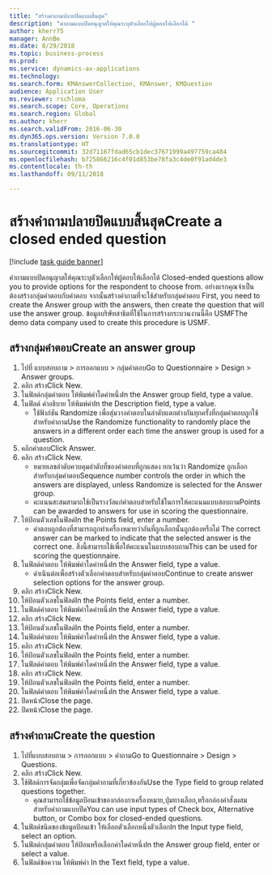 ```yaml
--- 
title: "สร้างคำถามปลายปิดแบบสิ้นสุด"
description: "คำถามแบบปิดอนุญาตให้คุณระบุตัวเลือกให้ผู้ตอบให้เลือกได้ "
author: kherr75
manager: AnnBe
ms.date: 8/29/2018
ms.topic: business-process
ms.prod: 
ms.service: dynamics-ax-applications
ms.technology: 
ms.search.form: KMAnswerCollection, KMAnswer, KMQuestion
audience: Application User
ms.reviewer: rschloma
ms.search.scope: Core, Operations
ms.search.region: Global
ms.author: kherr
ms.search.validFrom: 2016-06-30
ms.dyn365.ops.version: Version 7.0.0
ms.translationtype: HT
ms.sourcegitcommit: 32d71167fdad65cb1dec37671999a497759ca484
ms.openlocfilehash: b725866216c4f01d853be78fa3c4de0f91ad4de3
ms.contentlocale: th-th
ms.lasthandoff: 09/11/2018

---
```

# <a name="create-a-closed-ended-question"></a><span data-ttu-id="58b60-103">สร้างคำถามปลายปิดแบบสิ้นสุด</span><span class="sxs-lookup"><span data-stu-id="58b60-103">Create a closed ended question</span></span>

[!include [task guide banner](../../includes/task-guide-banner.md)]

<span data-ttu-id="58b60-104">คำถามแบบปิดอนุญาตให้คุณระบุตัวเลือกให้ผู้ตอบให้เลือกได้ </span><span class="sxs-lookup"><span data-stu-id="58b60-104">Closed-ended questions allow you to provide options for the respondent to choose from.</span></span> <span data-ttu-id="58b60-105">อย่างแรกคุณจำเป็นต้องสร้างกลุ่มคำตอบกับคำตอบ จากนั้นสร้างคำถามที่จะใช้สำหรับกลุ่มคำตอบ </span><span class="sxs-lookup"><span data-stu-id="58b60-105">First, you need to create the Answer group with the answers, then create the question that will use the answer group.</span></span> <span data-ttu-id="58b60-106">ข้อมูลบริษัทสาธิตที่ใช้ในการสร้างกระบวนงานนี้คือ USMF</span><span class="sxs-lookup"><span data-stu-id="58b60-106">The demo data company used to create this procedure is USMF.</span></span>


## <a name="create-an-answer-group"></a><span data-ttu-id="58b60-107">สร้างกลุ่มคำตอบ</span><span class="sxs-lookup"><span data-stu-id="58b60-107">Create an answer group</span></span>
1. <span data-ttu-id="58b60-108">ไปที่ แบบสอบถาม > การออกแบบ > กลุ่มคำตอบ</span><span class="sxs-lookup"><span data-stu-id="58b60-108">Go to Questionnaire > Design > Answer groups.</span></span>
2. <span data-ttu-id="58b60-109">คลิก สร้าง</span><span class="sxs-lookup"><span data-stu-id="58b60-109">Click New.</span></span>
3. <span data-ttu-id="58b60-110">ในฟิลด์กลุ่มคำตอบ ให้พิมพ์ค่าใดค่าหนึ่ง</span><span class="sxs-lookup"><span data-stu-id="58b60-110">In the Answer group field, type a value.</span></span>
4. <span data-ttu-id="58b60-111">ในฟิลด์ คำอธิบาย ให้พิมพ์ค่า</span><span class="sxs-lookup"><span data-stu-id="58b60-111">In the Description field, type a value.</span></span>
    * <span data-ttu-id="58b60-112">ใช้ฟังก์ชัน Randomize เพื่อสุ่มวางคำตอบในลำดับแตกต่างกันทุกครั้งที่กลุ่มคำตอบถูกใช้สำหรับคำถาม</span><span class="sxs-lookup"><span data-stu-id="58b60-112">Use the Randomize functionality to randomly place the answers in a different order each time the answer group is used for a question.</span></span>  
5. <span data-ttu-id="58b60-113">คลิกคำตอบ</span><span class="sxs-lookup"><span data-stu-id="58b60-113">Click Answer.</span></span>
6. <span data-ttu-id="58b60-114">คลิก สร้าง</span><span class="sxs-lookup"><span data-stu-id="58b60-114">Click New.</span></span>
    * <span data-ttu-id="58b60-115">หมายเลขลำดับควบคุมลำดับที่ของคำตอบที่ถูกแสดง ยกเว้นว่า Randomize ถูกเลือกสำหรับกลุ่มคำตอบ</span><span class="sxs-lookup"><span data-stu-id="58b60-115">Sequence number controls the order in which the answers are displayed, unless Randomize is selected for the Answer group.</span></span>  
    * <span data-ttu-id="58b60-116">คะแนนสะสมสามาถใช้เป็นรางวัลแก่คำตอบสำหรับใช้ในการให้คะแนนแบบสอบถาม</span><span class="sxs-lookup"><span data-stu-id="58b60-116">Points can be awarded to answers for use in scoring the questionnaire.</span></span>  
7. <span data-ttu-id="58b60-117">ให้ป้อนตัวเลขในฟิลด์</span><span class="sxs-lookup"><span data-stu-id="58b60-117">In the Points field, enter a number.</span></span>
    * <span data-ttu-id="58b60-118">คำตอบถูกต้องที่สามารถถูกทำเครื่องหมายว่าอันที่ถูกเลือกนั้นถูกต้องหรือไม่ </span><span class="sxs-lookup"><span data-stu-id="58b60-118">The correct answer can be marked to indicate that the selected answer is the correct one.</span></span> <span data-ttu-id="58b60-119">สิ่งนี้สามารถใช้เพื่อให้คะแนนในแบบสอบถาม</span><span class="sxs-lookup"><span data-stu-id="58b60-119">This can be used for scoring the questionnaire.</span></span>  
8. <span data-ttu-id="58b60-120">ในฟิลด์คำตอบ ให้พิมพ์ค่าใดค่าหนึ่ง</span><span class="sxs-lookup"><span data-stu-id="58b60-120">In the Answer field, type a value.</span></span>
    * <span data-ttu-id="58b60-121">ดำเนินต่อเพื่อสร้างตัวเลือกคำตอบสำหรับกลุ่มคำตอบ</span><span class="sxs-lookup"><span data-stu-id="58b60-121">Continue to create answer selection options for the answer group.</span></span>  
9. <span data-ttu-id="58b60-122">คลิก สร้าง</span><span class="sxs-lookup"><span data-stu-id="58b60-122">Click New.</span></span>
10. <span data-ttu-id="58b60-123">ให้ป้อนตัวเลขในฟิลด์</span><span class="sxs-lookup"><span data-stu-id="58b60-123">In the Points field, enter a number.</span></span>
11. <span data-ttu-id="58b60-124">ในฟิลด์คำตอบ ให้พิมพ์ค่าใดค่าหนึ่ง</span><span class="sxs-lookup"><span data-stu-id="58b60-124">In the Answer field, type a value.</span></span>
12. <span data-ttu-id="58b60-125">คลิก สร้าง</span><span class="sxs-lookup"><span data-stu-id="58b60-125">Click New.</span></span>
13. <span data-ttu-id="58b60-126">ให้ป้อนตัวเลขในฟิลด์</span><span class="sxs-lookup"><span data-stu-id="58b60-126">In the Points field, enter a number.</span></span>
14. <span data-ttu-id="58b60-127">ในฟิลด์คำตอบ ให้พิมพ์ค่าใดค่าหนึ่ง</span><span class="sxs-lookup"><span data-stu-id="58b60-127">In the Answer field, type a value.</span></span>
15. <span data-ttu-id="58b60-128">คลิก สร้าง</span><span class="sxs-lookup"><span data-stu-id="58b60-128">Click New.</span></span>
16. <span data-ttu-id="58b60-129">ให้ป้อนตัวเลขในฟิลด์</span><span class="sxs-lookup"><span data-stu-id="58b60-129">In the Points field, enter a number.</span></span>
17. <span data-ttu-id="58b60-130">ในฟิลด์คำตอบ ให้พิมพ์ค่าใดค่าหนึ่ง</span><span class="sxs-lookup"><span data-stu-id="58b60-130">In the Answer field, type a value.</span></span>
18. <span data-ttu-id="58b60-131">คลิก สร้าง</span><span class="sxs-lookup"><span data-stu-id="58b60-131">Click New.</span></span>
19. <span data-ttu-id="58b60-132">ให้ป้อนตัวเลขในฟิลด์</span><span class="sxs-lookup"><span data-stu-id="58b60-132">In the Points field, enter a number.</span></span>
20. <span data-ttu-id="58b60-133">ในฟิลด์คำตอบ ให้พิมพ์ค่าใดค่าหนึ่ง</span><span class="sxs-lookup"><span data-stu-id="58b60-133">In the Answer field, type a value.</span></span>
21. <span data-ttu-id="58b60-134">ปิดหน้า</span><span class="sxs-lookup"><span data-stu-id="58b60-134">Close the page.</span></span>
22. <span data-ttu-id="58b60-135">ปิดหน้า</span><span class="sxs-lookup"><span data-stu-id="58b60-135">Close the page.</span></span>

## <a name="create-the-question"></a><span data-ttu-id="58b60-136">สร้างคำถาม</span><span class="sxs-lookup"><span data-stu-id="58b60-136">Create the question</span></span>
1. <span data-ttu-id="58b60-137">ไปที่แบบสอบถาม > การออกแบบ > คำถาม</span><span class="sxs-lookup"><span data-stu-id="58b60-137">Go to Questionnaire > Design > Questions.</span></span>
2. <span data-ttu-id="58b60-138">คลิก สร้าง</span><span class="sxs-lookup"><span data-stu-id="58b60-138">Click New.</span></span>
3. <span data-ttu-id="58b60-139">ใช้ฟิลด์การจัดกลุ่มเพื่อจัดกลุ่มคำถามที่เกี่ยวข้องกัน</span><span class="sxs-lookup"><span data-stu-id="58b60-139">Use the Type field to group related questions together.</span></span>
    * <span data-ttu-id="58b60-140">คุณสามารถใช้ข้อมูลป้อนเข้าของกล่องกาเครื่องหมาย,ปุ่มทางเลือก,หรือกล่องคำสั่งผสมสำหรับคำถามแบบปิด</span><span class="sxs-lookup"><span data-stu-id="58b60-140">You can use input types of Check box, Alternative button, or Combo box for closed-ended questions.</span></span>  
4. <span data-ttu-id="58b60-141">ในฟิลด์ชนิดของข้อมูลป้อนเข้า ให้เลือกตัวเลือกหนึ่งตัวเลือก</span><span class="sxs-lookup"><span data-stu-id="58b60-141">In the Input type field, select an option.</span></span>
5. <span data-ttu-id="58b60-142">ในฟิลด์กลุ่มคำตอบ ให้ป้อนหรือเลือกค่าใดค่าหนึ่ง</span><span class="sxs-lookup"><span data-stu-id="58b60-142">In the Answer group field, enter or select a value.</span></span>
6. <span data-ttu-id="58b60-143">ในฟิลด์ข้อความ ให้พิมพ์ค่า </span><span class="sxs-lookup"><span data-stu-id="58b60-143">In the Text field, type a value.</span></span>



